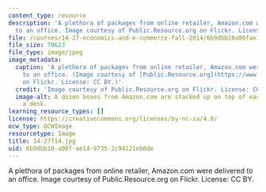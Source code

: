 ```yaml
---
content_type: resource
description: 'A plethora of packages from online retailer, Amazon.com were delivered
  to an office. Image courtesy of Public.Resource.org on Flickr. License: CC BY.'
file: /courses/14-27-economics-and-e-commerce-fall-2014/6b9dbb10a00fae1497352c94121eb0de_14-27f14.jpg
file_size: 70623
file_type: image/jpeg
image_metadata:
  caption: 'A plethora of packages from online retailer, Amazon.com were delivered
    to an office. (Image courtesy of [Public.Resource.org](https://www.flickr.com/photos/publicresourceorg/4245550588/sizes/o/)
    on Flickr. License: CC BY.)'
  credit: 'Image courtesy of Public.Resource.org on Flickr. License: CC BY.'
  image-alt: A dozen boxes from Amazon.com are stacked up on top of each other on
    a desk.
learning_resource_types: []
license: https://creativecommons.org/licenses/by-nc-sa/4.0/
ocw_type: OCWImage
resourcetype: Image
title: 14-27f14.jpg
uid: 6b9dbb10-a00f-ae14-9735-2c94121eb0de
---
```

A plethora of packages from online retailer, Amazon.com were delivered to an office. Image courtesy of Public.Resource.org on Flickr. License: CC BY.